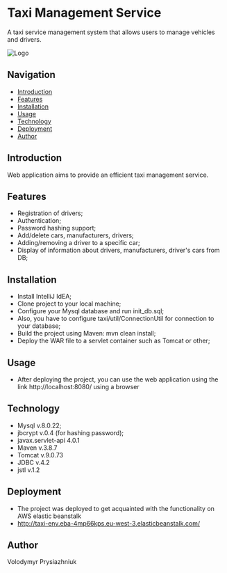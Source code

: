 # Taxi Management Service

A taxi service management system that allows users to manage vehicles and drivers.

![Logo](logo.jpeg)

## Navigation
- [Introduction](#introduction)
- [Features](#features)
- [Installation](#installation)
- [Usage](#usage)
- [Technology](#technology)
- [Deployment](#deployment)
- [Author](#author)

## Introduction
Web application aims to provide an efficient taxi management service.

## Features
- Registration of drivers;
- Authentication;
- Password hashing support;
- Add/delete cars, manufacturers, drivers;
- Adding/removing a driver to a specific car;
- Display of information about drivers, manufacturers, driver's cars from DB;

## Installation
- Install IntelliJ IdEA;
- Clone project to your local machine;
- Configure your Mysql database and run init_db.sql;
- Also, you have to configure taxi/util/ConnectionUtil for connection to your database;
- Build the project using Maven: mvn clean install;
- Deploy the WAR file to a servlet container such as Tomcat or other;

## Usage
- After deploying the project, you can use the web application using the link http://localhost:8080/ using a browser

## Technology
- Mysql v.8.0.22;
- jbcrypt v.0.4 (for hashing password);
- javax.servlet-api 4.0.1
- Maven v.3.8.7
- Tomcat v.9.0.73
- JDBC v.4.2
- jstl v.1.2

## Deployment
- The project was deployed to get acquainted with the functionality on AWS elastic beanstalk 
- http://taxi-env.eba-4mp66kps.eu-west-3.elasticbeanstalk.com/

## Author
Volodymyr Prysiazhniuk